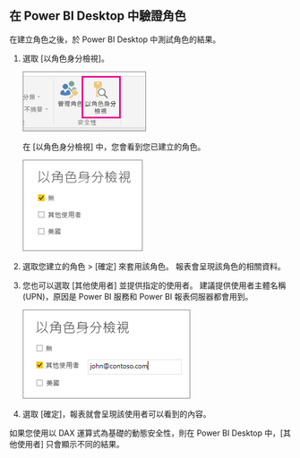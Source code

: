 ## <a name="validate-the-roles-within-power-bi-desktop"></a>在 Power BI Desktop 中驗證角色
在建立角色之後，於 Power BI Desktop 中測試角色的結果。

1. 選取 [以角色身分檢視]。 

    ![](./media/rls-desktop-view-as-roles/powerbi-desktop-rls-view-as-roles.png)

    在 [以角色身分檢視] 中，您會看到您已建立的角色。

    ![](./media/rls-desktop-view-as-roles/powerbi-desktop-rls-view-as-roles-dialog.png)

3. 選取您建立的角色 > [確定] 來套用該角色。 報表會呈現該角色的相關資料。 

4. 您也可以選取 [其他使用者] 並提供指定的使用者。 建議提供使用者主體名稱 (UPN)，原因是 Power BI 服務和 Power BI 報表伺服器都會用到。

    ![](./media/rls-desktop-view-as-roles/powerbi-desktop-rls-other-user.png)

1. 選取 [確定]，報表就會呈現該使用者可以看到的內容。 

如果您使用以 DAX 運算式為基礎的動態安全性，則在 Power BI Desktop 中，[其他使用者] 只會顯示不同的結果。 

